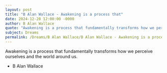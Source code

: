 ```yaml
---
layout: post
title: "B Alan Wallace - Awakening is a process that"
date: 2024-12-28 12:00:00 -0000
author: B Alan Wallace
quote: "Awakening is a process that fundamentally transforms how we perceive ourselves and the world around us."
subject: Dreams
permalink: /Dreams/B Alan Wallace/B Alan Wallace - Awakening is a process that
---
```


Awakening is a process that fundamentally transforms how we perceive ourselves and the world around us.

- B Alan Wallace
